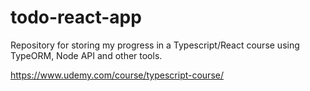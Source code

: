 # todo-react-app
Repository for storing my progress in a Typescript/React course using TypeORM, Node API and other tools.

https://www.udemy.com/course/typescript-course/
